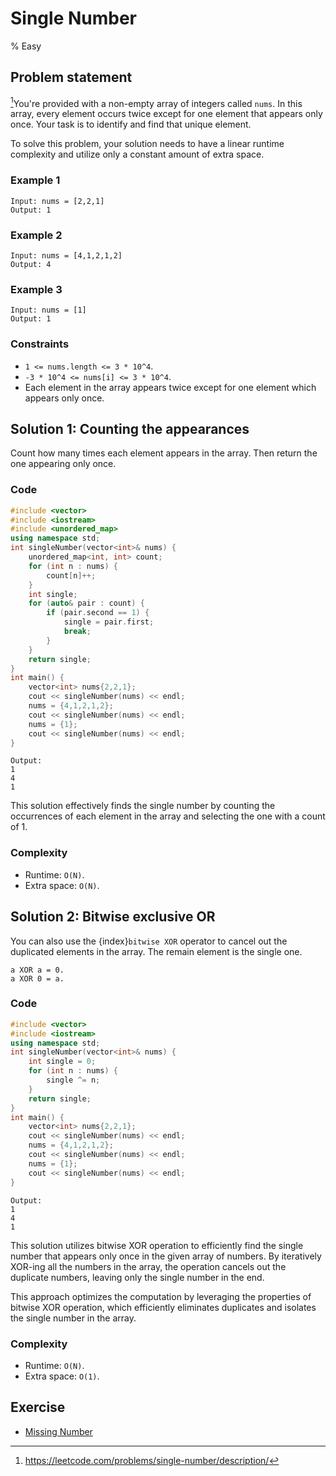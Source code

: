 # Single Number
% Easy
## Problem statement

[^url]You're provided with a non-empty array of integers called `nums`. In this array, every element occurs twice except for one element that appears only once. Your task is to identify and find that unique element.

To solve this problem, your solution needs to have a linear runtime complexity and utilize only a constant amount of extra space.

[^url]: https://leetcode.com/problems/single-number/description/
### Example 1

```text
Input: nums = [2,2,1]
Output: 1
```

### Example 2
```text
Input: nums = [4,1,2,1,2]
Output: 4
```
### Example 3
```text
Input: nums = [1]
Output: 1
``` 

### Constraints

* `1 <= nums.length <= 3 * 10^4`.
* `-3 * 10^4 <= nums[i] <= 3 * 10^4`.
* Each element in the array appears twice except for one element which appears only once.

## Solution 1: Counting the appearances
Count how many times each element appears in the array. Then return the one appearing only once.

### Code

```cpp
#include <vector>
#include <iostream>
#include <unordered_map>
using namespace std;
int singleNumber(vector<int>& nums) {
    unordered_map<int, int> count;
    for (int n : nums) {
        count[n]++;
    }
    int single;
    for (auto& pair : count) {
        if (pair.second == 1) {
            single = pair.first;
            break;
        }
    }
    return single;
}
int main() {
    vector<int> nums{2,2,1};
    cout << singleNumber(nums) << endl;
    nums = {4,1,2,1,2};
    cout << singleNumber(nums) << endl;
    nums = {1};
    cout << singleNumber(nums) << endl;
}
```
```text
Output:
1
4
1
```
This solution effectively finds the single number by counting the occurrences of each element in the array and selecting the one with a count of 1.

### Complexity

* Runtime: `O(N)`.
* Extra space: `O(N)`.

## Solution 2: Bitwise exclusive OR

You can also use the {index}`bitwise XOR` operator to cancel out the duplicated elements in the array. The remain element is the single one.

```text
a XOR a = 0.
a XOR 0 = a.
```

### Code

```cpp
#include <vector>
#include <iostream>
using namespace std;
int singleNumber(vector<int>& nums) {
    int single = 0;
    for (int n : nums) {
        single ^= n;
    }
    return single;
}
int main() {
    vector<int> nums{2,2,1};
    cout << singleNumber(nums) << endl;
    nums = {4,1,2,1,2};
    cout << singleNumber(nums) << endl;
    nums = {1};
    cout << singleNumber(nums) << endl;
}
```
```text
Output:
1
4
1
```
This solution utilizes bitwise XOR operation to efficiently find the single number that appears only once in the given array of numbers. By iteratively XOR-ing all the numbers in the array, the operation cancels out the duplicate numbers, leaving only the single number in the end. 

This approach optimizes the computation by leveraging the properties of bitwise XOR operation, which efficiently eliminates duplicates and isolates the single number in the array.

### Complexity

* Runtime: `O(N)`.
* Extra space: `O(1)`.

## Exercise
- [Missing Number](https://leetcode.com/problems/missing-number/)
